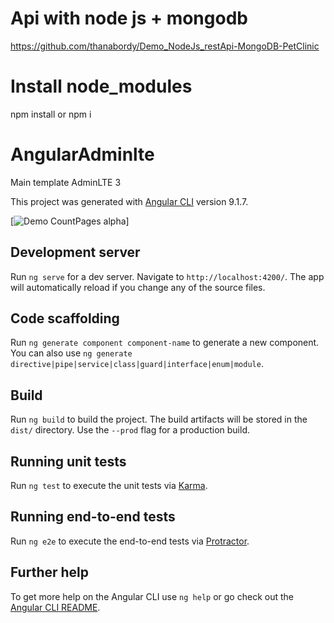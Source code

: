 # Api with node js + mongodb

https://github.com/thanabordy/Demo_NodeJs_restApi-MongoDB-PetClinic

# Install node_modules

npm install or npm i

# AngularAdminlte

Main template AdminLTE 3

This project was generated with [Angular CLI](https://github.com/angular/angular-cli) version 9.1.7.

[![Demo CountPages alpha](https://share.gifyoutube.com/KzB6Gb.gif)]

## Development server

Run `ng serve` for a dev server. Navigate to `http://localhost:4200/`. The app will automatically reload if you change any of the source files.

## Code scaffolding

Run `ng generate component component-name` to generate a new component. You can also use `ng generate directive|pipe|service|class|guard|interface|enum|module`.

## Build

Run `ng build` to build the project. The build artifacts will be stored in the `dist/` directory. Use the `--prod` flag for a production build.

## Running unit tests

Run `ng test` to execute the unit tests via [Karma](https://karma-runner.github.io).

## Running end-to-end tests

Run `ng e2e` to execute the end-to-end tests via [Protractor](http://www.protractortest.org/).

## Further help

To get more help on the Angular CLI use `ng help` or go check out the [Angular CLI README](https://github.com/angular/angular-cli/blob/master/README.md).

